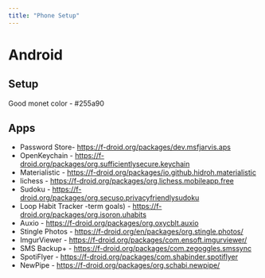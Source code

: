 ```yaml
---
title: "Phone Setup"
---
```


# Android

## Setup

Good monet color - #255a90

## Apps

- Password Store- <https://f-droid.org/packages/dev.msfjarvis.aps>
- OpenKeychain - <https://f-droid.org/packages/org.sufficientlysecure.keychain>
- Materialistic - <https://f-droid.org/packages/io.github.hidroh.materialistic>
- lichess - <https://f-droid.org/packages/org.lichess.mobileapp.free>
- Sudoku - <https://f-droid.org/packages/org.secuso.privacyfriendlysudoku>
- Loop Habit Tracker -term goals) -
  <https://f-droid.org/packages/org.isoron.uhabits>
- Auxio - <https://f-droid.org/packages/org.oxycblt.auxio>
- Stingle Photos - <https://f-droid.org/en/packages/org.stingle.photos/>
- ImgurViewer - <https://f-droid.org/packages/com.ensoft.imgurviewer/>
- SMS Backup+ - <https://f-droid.org/packages/com.zegoggles.smssync>
- SpotiFlyer - <https://f-droid.org/packages/com.shabinder.spotiflyer>
- NewPipe - <https://f-droid.org/packages/org.schabi.newpipe/>
